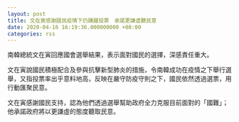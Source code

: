 ```yaml
---
layout: post
title: 文在寅感謝國民疫情下仍踴躍投票　承諾更謙虛聽民意
date: 2020-04-16 16:19:36.000000000 +08:00
categories: rss
---
```


南韓總統文在寅回應國會選舉結果，表示面對國民的選擇，深感責任重大。

文在寅說國民積極配合及參與抗擊新型肺炎的措施，令南韓成功在疫情之下舉行選舉，又指投票率出乎意料地高，反映在嚴守防疫守則之下，國民依然透過選票，用行動匯聚民意。

文在寅感謝國民支持，認為他們透過選舉幫助政府全力克服目前面對的「國難」；他承諾政府將以更謙虛的態度聽取民意。
